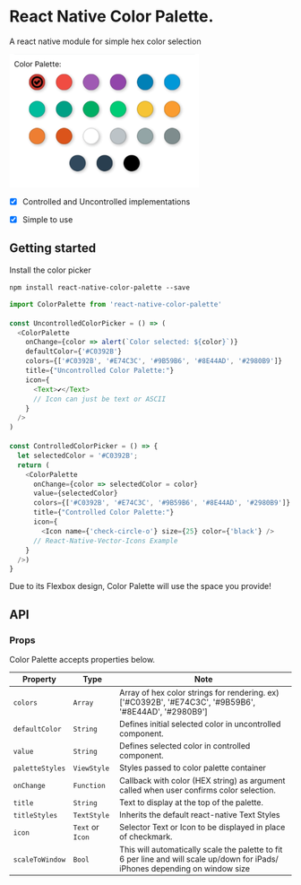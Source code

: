 # React Native Color Palette.

A react native module for simple hex color selection

![alt text](./images/color-picker.png "Logo Title Text 1")

* [x] Controlled and Uncontrolled implementations
* [x] Simple to use


## Getting started
Install the color picker
```
npm install react-native-color-palette --save
```

```javascript
import ColorPalette from 'react-native-color-palette'

const UncontrolledColorPicker = () => (
  <ColorPalette
    onChange={color => alert(`Color selected: ${color}`)}
    defaultColor={'#C0392B'}
    colors={['#C0392B', '#E74C3C', '#9B59B6', '#8E44AD', '#2980B9']}
    title={"Uncontrolled Color Palette:"}
    icon={
      <Text>✔</Text>︎
      // Icon can just be text or ASCII
    }
  />
)

const ControlledColorPicker = () => {
  let selectedColor = '#C0392B';
  return (
    <ColorPalette
      onChange={color => selectedColor = color}
      value={selectedColor}
      colors={['#C0392B', '#E74C3C', '#9B59B6', '#8E44AD', '#2980B9']}
      title={"Controlled Color Palette:"}
      icon={
        <Icon name={'check-circle-o'} size={25} color={'black'} />
      // React-Native-Vector-Icons Example
    }
  />)
}
```
Due to its Flexbox design, Color Palette will use the space you provide!

## API
### Props

Color Palette accepts properties below.

| Property        | Type             | Note                                                                                                                           |
| --------------- | ---------------- | ------------------------------------------------------------------------------------------------------------------------------ |
| `colors`        | `Array`          | Array of hex color strings for rendering. ex) ['#C0392B', '#E74C3C', '#9B59B6', '#8E44AD', '#2980B9']                          |
| `defaultColor`  | `String`         | Defines initial selected color in uncontrolled component.                                                                      |
| `value`         | `String`         | Defines selected color in controlled component.                                                                                |
| `paletteStyles` | `ViewStyle`      | Styles passed to color palette container                                                                                       |
| `onChange`      | `Function`       | Callback with color (HEX string) as argument called when user confirms color selection.                                        |
| `title`         | `String`         | Text to display at the top of the palette.                                                                                     |
| `titleStyles`   | `TextStyle`      | Inherits the default react-native Text Styles                                                                                  |
| `icon`          | `Text` or `Icon` | Selector Text or Icon to be displayed in place of checkmark.                                                                   |
| `scaleToWindow` | `Bool`           | This will automatically scale the palette to fit 6 per line and will scale up/down for iPads/ iPhones depending on window size |
